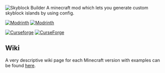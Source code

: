![Skyblock Builder](https://www.bisecthosting.com/images/CF/Skyblock_Builder/BH_SB_Header.png)
A minecraft mod which lets you generate custom skyblock islands by using config.

[![Modrinth](https://badges.moddingx.org/modrinth/versions/por2AZc5)](https://modrinth.com/mod/skyblock-builder)
[![Modrinth](https://badges.moddingx.org/modrinth/downloads/por2AZc5)](https://modrinth.com/mod/skyblock-builder)

[![Curseforge](https://badges.moddingx.org/curseforge/versions/446691)](https://www.curseforge.com/minecraft/mc-mods/skyblock-builder)
[![CurseForge](https://badges.moddingx.org/curseforge/downloads/294815)](https://www.curseforge.com/minecraft/mc-mods/skyblock-builder)

## Wiki
A very descriptive wiki page for each Minecraft version with examples can be
found [here](https://wiki.chaotictrials.de/swl/skyblock-builder).
